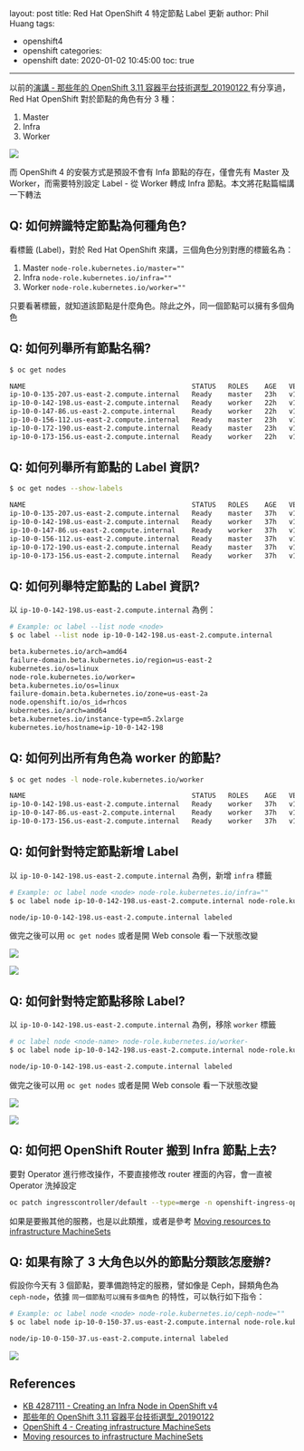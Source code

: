 layout: post
title: Red Hat OpenShift 4 特定節點 Label 更新
author: Phil Huang
tags:
  - openshift4
  - openshift
categories:
  - openshift
date: 2020-01-02 10:45:00
toc: true
---
以前的[演講 - 那些年的 OpenShift 3.11 容器平台技術選型_20190122
][2]有分享過，Red Hat OpenShift 對於節點的角色有分 3 種：

1. Master
2. Infra
3. Worker

![](/images/label-overview.png)

而 OpenShift 4 的安裝方式是預設不會有 Infa 節點的存在，僅會先有 Master 及 Worker，而需要特別設定 Label - 從 Worker 轉成 Infra 節點。本文將花點篇幅講一下轉法

<!--more-->


## Q: 如何辨識特定節點為何種角色?
看標籤 (Label)，對於 Red Hat OpenShift 來講，三個角色分別對應的標籤名為：

1. Master `node-role.kubernetes.io/master=""`
2. Infra `node-role.kubernetes.io/infra=""`
3. Worker `node-role.kubernetes.io/worker=""`

只要看著標籤，就知道該節點是什麼角色。除此之外，同一個節點可以擁有多個角色

## Q: 如何列舉所有節點名稱?
```bash
$ oc get nodes

NAME                                         STATUS   ROLES    AGE   VERSION
ip-10-0-135-207.us-east-2.compute.internal   Ready    master   23h   v1.14.6+9fb2d5cf9
ip-10-0-142-198.us-east-2.compute.internal   Ready    worker   22h   v1.14.6+9fb2d5cf9
ip-10-0-147-86.us-east-2.compute.internal    Ready    worker   22h   v1.14.6+9fb2d5cf9
ip-10-0-156-112.us-east-2.compute.internal   Ready    master   23h   v1.14.6+9fb2d5cf9
ip-10-0-172-190.us-east-2.compute.internal   Ready    master   23h   v1.14.6+9fb2d5cf9
ip-10-0-173-156.us-east-2.compute.internal   Ready    worker   22h   v1.14.6+9fb2d5cf9
```

## Q: 如何列舉所有節點的 Label 資訊?
```bash
$ oc get nodes --show-labels

NAME                                         STATUS   ROLES    AGE   VERSION             LABELS
ip-10-0-135-207.us-east-2.compute.internal   Ready    master   37h   v1.14.6+9fb2d5cf9   beta.kubernetes.io/arch=amd64,beta.kubernetes.io/instance-type=m4.xlarge,beta.kubernetes.io/os=linux,failure-domain.beta.kubernetes.io/region=us-east-2,failure-domain.beta.kubernetes.io/zone=us-east-2a,kubernetes.io/arch=amd64,kubernetes.io/hostname=ip-10-0-135-207,kubernetes.io/os=linux,node-role.kubernetes.io/master=,node.openshift.io/os_id=rhcos
ip-10-0-142-198.us-east-2.compute.internal   Ready    worker   37h   v1.14.6+9fb2d5cf9   beta.kubernetes.io/arch=amd64,beta.kubernetes.io/instance-type=m5.2xlarge,beta.kubernetes.io/os=linux,failure-domain.beta.kubernetes.io/region=us-east-2,failure-domain.beta.kubernetes.io/zone=us-east-2a,kubernetes.io/arch=amd64,kubernetes.io/hostname=ip-10-0-142-198,kubernetes.io/os=linux,node-role.kubernetes.io/worker=,node.openshift.io/os_id=rhcos
ip-10-0-147-86.us-east-2.compute.internal    Ready    worker   37h   v1.14.6+9fb2d5cf9   beta.kubernetes.io/arch=amd64,beta.kubernetes.io/instance-type=m5.2xlarge,beta.kubernetes.io/os=linux,failure-domain.beta.kubernetes.io/region=us-east-2,failure-domain.beta.kubernetes.io/zone=us-east-2b,kubernetes.io/arch=amd64,kubernetes.io/hostname=ip-10-0-147-86,kubernetes.io/os=linux,node-role.kubernetes.io/worker=,node.openshift.io/os_id=rhcos
ip-10-0-156-112.us-east-2.compute.internal   Ready    master   37h   v1.14.6+9fb2d5cf9   beta.kubernetes.io/arch=amd64,beta.kubernetes.io/instance-type=m4.xlarge,beta.kubernetes.io/os=linux,failure-domain.beta.kubernetes.io/region=us-east-2,failure-domain.beta.kubernetes.io/zone=us-east-2b,kubernetes.io/arch=amd64,kubernetes.io/hostname=ip-10-0-156-112,kubernetes.io/os=linux,node-role.kubernetes.io/master=,node.openshift.io/os_id=rhcos
ip-10-0-172-190.us-east-2.compute.internal   Ready    master   37h   v1.14.6+9fb2d5cf9   beta.kubernetes.io/arch=amd64,beta.kubernetes.io/instance-type=m4.xlarge,beta.kubernetes.io/os=linux,failure-domain.beta.kubernetes.io/region=us-east-2,failure-domain.beta.kubernetes.io/zone=us-east-2c,kubernetes.io/arch=amd64,kubernetes.io/hostname=ip-10-0-172-190,kubernetes.io/os=linux,node-role.kubernetes.io/master=,node.openshift.io/os_id=rhcos
ip-10-0-173-156.us-east-2.compute.internal   Ready    worker   37h   v1.14.6+9fb2d5cf9   beta.kubernetes.io/arch=amd64,beta.kubernetes.io/instance-type=m5.2xlarge,beta.kubernetes.io/os=linux,failure-domain.beta.kubernetes.io/region=us-east-2,failure-domain.beta.kubernetes.io/zone=us-east-2c,kubernetes.io/arch=amd64,kubernetes.io/hostname=ip-10-0-173-156,kubernetes.io/os=linux,node-role.kubernetes.io/worker=,node.openshift.io/os_id=rhcos
```


## Q: 如何列舉特定節點的 Label 資訊?

以 `ip-10-0-142-198.us-east-2.compute.internal` 為例：

```bash
# Example: oc label --list node <node>
$ oc label --list node ip-10-0-142-198.us-east-2.compute.internal

beta.kubernetes.io/arch=amd64
failure-domain.beta.kubernetes.io/region=us-east-2
kubernetes.io/os=linux
node-role.kubernetes.io/worker=
beta.kubernetes.io/os=linux
failure-domain.beta.kubernetes.io/zone=us-east-2a
node.openshift.io/os_id=rhcos
kubernetes.io/arch=amd64
beta.kubernetes.io/instance-type=m5.2xlarge
kubernetes.io/hostname=ip-10-0-142-198
```

## Q: 如何列出所有角色為 worker 的節點?
```bash
$ oc get nodes -l node-role.kubernetes.io/worker

NAME                                         STATUS   ROLES    AGE   VERSION
ip-10-0-142-198.us-east-2.compute.internal   Ready    worker   37h   v1.14.6+9fb2d5cf9
ip-10-0-147-86.us-east-2.compute.internal    Ready    worker   37h   v1.14.6+9fb2d5cf9
ip-10-0-173-156.us-east-2.compute.internal   Ready    worker   37h   v1.14.6+9fb2d5cf9
```

## Q: 如何針對特定節點新增 Label 

以 `ip-10-0-142-198.us-east-2.compute.internal` 為例，新增 `infra` 標籤

```bash
# Example: oc label node <node> node-role.kubernetes.io/infra=""
$ oc label node ip-10-0-142-198.us-east-2.compute.internal node-role.kubernetes.io/infra=""

node/ip-10-0-142-198.us-east-2.compute.internal labeled
```

做完之後可以用 `oc get nodes` 或者是開 Web console 看一下狀態改變

![](/images/label-change-1.png)

![](/images/label-change-2.png)


## Q: 如何針對特定節點移除 Label?

以 `ip-10-0-142-198.us-east-2.compute.internal` 為例，移除 `worker` 標籤

```bash
# oc label node <node-name> node-role.kubernetes.io/worker-
$ oc label node ip-10-0-142-198.us-east-2.compute.internal node-role.kubernetes.io/worker-

node/ip-10-0-142-198.us-east-2.compute.internal labeled
```

做完之後可以用 `oc get nodes` 或者是開 Web console 看一下狀態改變

![](/images/label-remove-2.png)

![](/images/label-remove-1.png)

## Q: 如何把 OpenShift Router 搬到 Infra 節點上去?

要對 Operator 進行修改操作，不要直接修改 router 裡面的內容，會一直被 Operator 洗掉設定

```bash
oc patch ingresscontroller/default --type=merge -n openshift-ingress-operator -p '{"spec": {"nodePlacement":{"nodeSelector":{"matchLabels":{"node-role.kubernetes.io/infra": ""}}}}}'
```

如果是要搬其他的服務，也是以此類推，或者是參考 [Moving resources to infrastructure MachineSets][4]


## Q: 如果有除了 3 大角色以外的節點分類該怎麼辦?

假設你今天有 3 個節點，要準備跑特定的服務，譬如像是 Ceph，歸類角色為 `ceph-node`，依據 `同一個節點可以擁有多個角色` 的特性，可以執行如下指令：

```bash
# Example: oc label node <node> node-role.kubernetes.io/ceph-node=""
$ oc label node ip-10-0-150-37.us-east-2.compute.internal node-role.kubernetes.io/ceph-node=""

node/ip-10-0-150-37.us-east-2.compute.internal labeled
```

![](/images/label-ceph-node.png)


## References
- [KB 4287111 - Creating an Infra Node in OpenShift v4][3]
- [那些年的 OpenShift 3.11 容器平台技術選型_20190122][2]
- [OpenShift 4 - Creating infrastructure MachineSets][1]
- [Moving resources to infrastructure MachineSets][4]

[1]: https://docs.openshift.com/container-platform/4.2/machine_management/creating-infrastructure-machinesets.html
[2]: https://speakerdeck.com/pichuang/na-xie-nian-de-openshift-3-dot-11-rong-qi-ping-tai-ji-shu-xuan-xing-20190122?slide=11
[3]: https://access.redhat.com/solutions/4287111
[4]: https://docs.openshift.com/container-platform/4.2/machine_management/creating-infrastructure-machinesets.html#moving-resources-to-infrastructure-machinesets